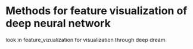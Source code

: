# Methods for feature visualization of deep neural network

look in feature_vizualization for visualization through deep dream